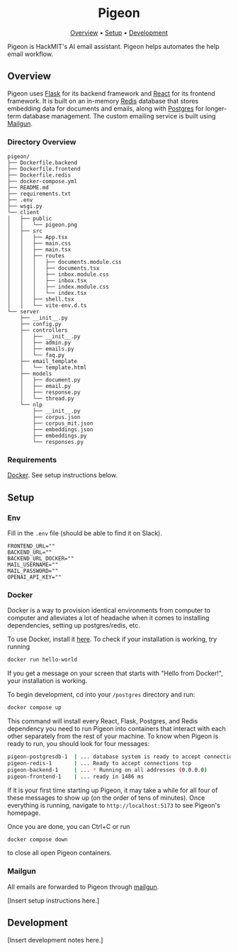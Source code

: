 <h1 align="center">Pigeon</h1>

<div align="center">
	<a href="#overview">Overview</a>
  <span> • </span>
    	<a href="#setup">Setup</a>
  <span> • </span>
    	<a href="#development">Development</a>
  <p></p>
</div> 

Pigeon is HackMIT's AI email assistant. Pigeon helps automates the help email workflow.

## Overview

Pigeon uses [Flask](https://flask.palletsprojects.com/en/2.2.x/) for its backend framework and [React](https://reactjs.org) for its frontend framework. It is built on an in-memory [Redis](https://redis.io/) database that stores embedding data for documents and emails, along with [Postgres](https://www.postgresql.org/) for longer-term database management. The custom emailing service is built using [Mailgun](https://www.mailgun.com/).

### Directory Overview

```
pigeon/
├── Dockerfile.backend
├── Dockerfile.frontend           
├── Dockerfile.redis
├── docker-compose.yml
├── README.md
├── requirements.txt
├── .env
├── wsgi.py
└── client
│   ├── public
│   │   └── pigeon.png
│   ├── src
│   │   ├── App.tsx
│   │   ├── main.css
│   │   ├── main.tsx
│   │   ├── routes
│   │   │   ├── documents.module.css
│   │   │   ├── documents.tsx
│   │   │   ├── inbox.module.css
│   │   │   ├── inbox.tsx
│   │   │   ├── index.module.css
│   │   │   └── index.tsx
│   │   ├── shell.tsx
│   │   └── vite-env.d.ts
└── server
    ├── __init__.py
    ├── config.py
    ├── controllers
    │   ├── __init__.py
    │   ├── admin.py
    │   ├── emails.py
    │   └── faq.py
    ├── email_template
    │   └── template.html
    ├── models
    │   ├── document.py
    │   ├── email.py
    │   ├── response.py
    │   └── thread.py
    └── nlp
        ├── __init__.py
        ├── corpus.json
        ├── corpus_mit.json
        ├── embeddings.json
        ├── embeddings.py
        └── responses.py
```

### Requirements

[Docker](https://docs.docker.com/get-started/). See setup instructions below.

## Setup

### Env

Fill in the `.env` file (should be able to find it on Slack). 
```env
FRONTEND_URL=""
BACKEND_URL=""
BACKEND_URL_DOCKER=""
MAIL_USERNAME=""
MAIL_PASSWORD=""
OPENAI_API_KEY=""
```

### Docker

Docker is a way to provision identical environments from computer to computer and alleviates a lot of headache when it comes to installing dependencies, setting up postgres/redis, etc. 

To use Docker, install it [here](https://docs.docker.com/get-docker/). To check if your installation is working, try running 

```sh
docker run hello-world
```

If you get a message on your screen that starts with "Hello from Docker!", your installation is working. 

To begin development, cd into your `/postgres` directory and run: 

```sh
docker compose up
```

This command will install every React, Flask, Postgres, and Redis dependency you need to run Pigeon into containers that interact with each other separately from the rest of your machine. To know when Pigeon is ready to run, you should look for four messages: 

```sh
pigeon-postgresdb-1  | ... database system is ready to accept connections
pigeon-redis-1       | ... Ready to accept connections tcp
pigeon-backend-1     | ... * Running on all addresses (0.0.0.0)
pigeon-frontend-1    | ... ready in 1486 ms
```

If it is your first time starting up Pigeon, it may take a while for all four of these messages to show up (on the order of tens of minutes). Once everything is running, navigate to `http://localhost:5173` to see Pigeon's homepage.

Once you are done, you can Ctrl+C or run 

```sh
docker compose down
```

to close all open Pigeon containers. 

### Mailgun

All emails are forwarded to Pigeon through [mailgun](https://www.mailgun.com/). 

[Insert setup instructions here.]

## Development

[Insert development notes here.]